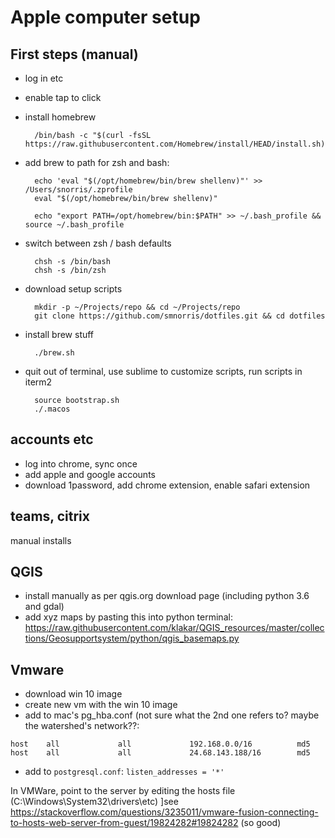 # Apple computer setup

## First steps (manual)

- log in etc
- enable tap to click
- install homebrew

		/bin/bash -c "$(curl -fsSL https://raw.githubusercontent.com/Homebrew/install/HEAD/install.sh)"

- add brew to path for zsh and bash:

		echo 'eval "$(/opt/homebrew/bin/brew shellenv)"' >> /Users/snorris/.zprofile
		eval "$(/opt/homebrew/bin/brew shellenv)"	

		echo "export PATH=/opt/homebrew/bin:$PATH" >> ~/.bash_profile && source ~/.bash_profile

- switch between zsh / bash defaults

		chsh -s /bin/bash
		chsh -s /bin/zsh

- download setup scripts

		mkdir -p ~/Projects/repo && cd ~/Projects/repo 
		git clone https://github.com/smnorris/dotfiles.git && cd dotfiles

- install brew stuff

		./brew.sh

- quit out of terminal, use sublime to customize scripts, run scripts in iterm2

		source bootstrap.sh
		./.macos

## accounts etc

- log into chrome, sync once
- add apple and google accounts
- download 1password, add chrome extension, enable safari extension

## teams, citrix

manual installs

## QGIS
- install manually as per qgis.org download page (including python 3.6 and gdal)
- add xyz maps by pasting this into python terminal: https://raw.githubusercontent.com/klakar/QGIS_resources/master/collections/Geosupportsystem/python/qgis_basemaps.py


## Vmware

- download win 10 image
- create new vm with the win 10 image
- add to mac's pg_hba.conf (not sure what the 2nd one refers to? maybe the watershed's network??:
```
host    all             all             192.168.0.0/16          md5
host    all             all             24.68.143.188/16        md5
```
- add to `postgresql.conf`:
`listen_addresses = '*'`

In VMWare, point to the server by editing the hosts file (C:\Windows\System32\drivers\etc)
]see https://stackoverflow.com/questions/3235011/vmware-fusion-connecting-to-hosts-web-server-from-guest/19824282#19824282 (so good)


